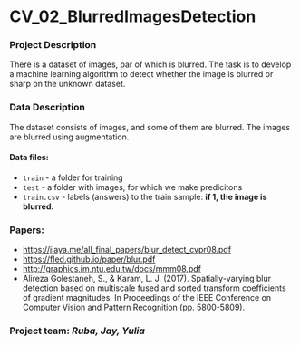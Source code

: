 # CV_02_BlurredImagesDetection

### Project Description
There is a dataset of images, par of which is blurred. The task is to develop a machine learning algorithm to detect whether the image is blurred or sharp on the unknown dataset.

### Data Description
The dataset consists of images, and some of them are blurred. The images are blurred using augmentation.

#### Data files:
- ```train``` - a folder for training
- ```test``` - a folder with images, for which we make predicitons
- ```train.csv``` - labels (answers) to the train sample: **if 1, the image is blurred.**

### Papers:
- https://jiaya.me/all_final_papers/blur_detect_cvpr08.pdf
- https://fled.github.io/paper/blur.pdf
- http://graphics.im.ntu.edu.tw/docs/mmm08.pdf
- Alireza Golestaneh, S., & Karam, L. J. (2017). Spatially-varying blur detection based on multiscale fused and sorted transform coefficients of gradient magnitudes. In Proceedings of the IEEE Conference on Computer Vision and Pattern Recognition (pp. 5800-5809).

### Project team: ***Ruba, Jay, Yulia***
